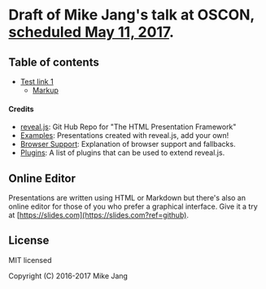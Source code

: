 # Draft of Mike Jang's talk at OSCON, [scheduled May 11, 2017](http://conferences.oreilly.com/oscon/oscon-tx/public/schedule/detail/57171).


## Table of contents
- [Test link 1](#test-link-1)
  - [Markup](#markup)
 
#### Credits
- [reveal.js](https://github.com/hakimel/reveal.js): Git Hub Repo for "The HTML Presentation Framework"
- [Examples](https://github.com/hakimel/reveal.js/wiki/Example-Presentations): Presentations created with reveal.js, add your own!
- [Browser Support](https://github.com/hakimel/reveal.js/wiki/Browser-Support): Explanation of browser support and fallbacks.
- [Plugins](https://github.com/hakimel/reveal.js/wiki/Plugins,-Tools-and-Hardware): A list of plugins that can be used to extend reveal.js.

## Online Editor

Presentations are written using HTML or Markdown but there's also an online editor for those of you who prefer a graphical interface. Give it a try at [https://slides.com](https://slides.com?ref=github).


## License

MIT licensed

Copyright (C) 2016-2017 Mike Jang
